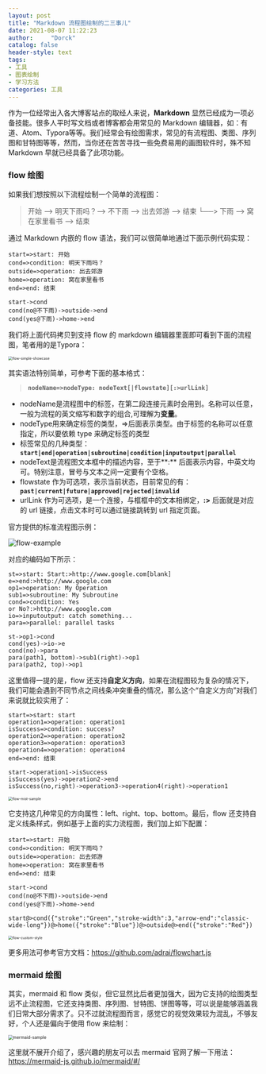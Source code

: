 ```yaml
---
layout: post
title: "Markdown 流程图绘制的二三事儿"
date: 2021-08-07 11:22:23
author:     "Dorck"
catalog: false
header-style: text
tags: 
- 工具
- 图表绘制
- 学习方法
categories: 工具
---
```




作为一位经常出入各大博客站点的取经人来说，**Markdown** 显然已经成为一项必备技能。很多人平时写文档或者博客都会用常见的 Markdown 编辑器，如：有道、Atom、Typora等等。我们经常会有绘图需求，常见的有流程图、类图、序列图和甘特图等等，然而，当你还在苦苦寻找一些免费易用的画图软件时，殊不知 Markdown 早就已经具备了此项功能。

### flow 绘图

如果我们想按照以下流程绘制一个简单的流程图：

> 开始 --> 明天下雨吗？--> 不下雨 --> 出去郊游 --> 结束
> 									└──> 下雨 --> 窝在家里看书 --> 结束

通过 Markdown 内嵌的 flow 语法，我们可以很简单地通过下面示例代码实现：

```F#
start=>start: 开始
cond=>condition: 明天下雨吗？
outside=>operation: 出去郊游
home=>operation: 窝在家里看书
end=>end: 结束

start->cond
cond(no@不下雨)->outside->end
cond(yes@下雨)->home->end
```

我们将上面代码拷贝到支持 flow 的 markdown 编辑器里面即可看到下面的流程图，笔者用的是Typora：

<img src="/img/in-post/post-tools/flow-simple-showcase.png" alt="flow-simple-showcase" style="zoom:50%;" />

其实语法特别简单，可参考下面的基本格式：

> **`nodeName=>nodeType: nodeText[|flowstate][:>urlLink]`**



- nodeName是流程图中的标签，在第二段连接元素时会用到。名称可以任意，一般为流程的英文缩写和数字的组合,可理解为**变量**。
- nodeType用来确定标签的类型，=>后面表示类型。由于标签的名称可以任意指定，所以要依赖 type 来确定标签的类型
- 标签常见的几种类型：**`start|end|operation|subroutine|condition|inputoutput|parallel`**
- nodeText是流程图文本框中的描述内容，至于**:** 后面表示内容，中英文均可。特别注意，冒号与文本之间一定要有个空格。
- flowstate 作为可选项，表示当前状态，目前常见的有：**`past|current|future|approved|rejected|invalid`**
- urlLink 作为可选项，是一个连接，与框框中的文本相绑定，**:>** 后面就是对应的 url 链接，点击文本时可以通过链接跳转到 url 指定页面。

官方提供的标准流程图示例：

![flow-example](/img/in-post/post-tools/flow-example.svg)



对应的编码如下所示：

```F#
st=>start: Start:>http://www.google.com[blank]
e=>end:>http://www.google.com
op1=>operation: My Operation
sub1=>subroutine: My Subroutine
cond=>condition: Yes
or No?:>http://www.google.com
io=>inputoutput: catch something...
para=>parallel: parallel tasks

st->op1->cond
cond(yes)->io->e
cond(no)->para
para(path1, bottom)->sub1(right)->op1
para(path2, top)->op1
```

这里值得一提的是，flow 还支持**自定义方向**，如果在流程图较为复杂的情况下，我们可能会遇到不同节点之间线条冲突重叠的情况，那么这个“自定义方向”对我们来说就比较实用了：

```F#
start=>start: start
operation1=>operation: operation1
isSuccess=>condition: success?
operation2=>operation: operation2
operation3=>operation: operation3
operation4=>operation: operation4
end=>end: 结束

start->operation1->isSuccess
isSuccess(yes)->operation2->end
isSuccess(no,right)->operation3->operation4(right)->operation1

```

<img src="/img/in-post/post-tools/flow-mist-sample.png" alt="flow-mist-sample" style="zoom:50%;" />

它支持这几种常见的方向属性：left、right、top、bottom。最后，flow 还支持自定义线条样式，例如基于上面的实力流程图，我们加上如下配置：

```F#
start=>start: 开始
cond=>condition: 明天下雨吗？
outside=>operation: 出去郊游
home=>operation: 窝在家里看书
end=>end: 结束

start->cond
cond(no@不下雨)->outside->end
cond(yes@下雨)->home->end

start@>cond({"stroke":"Green","stroke-width":3,"arrow-end":"classic-wide-long"})@>home({"stroke":"Blue"})@>outside@>end({"stroke":"Red"})
```

<img src="/img/in-post/post-tools/flow-custom-style.png" alt="flow-custom-style" style="zoom:50%;" />

更多用法可参考官方文档：<https://github.com/adrai/flowchart.js>

### mermaid 绘图

其实，mermaid 和 flow 类似，但它显然比后者更加强大，因为它支持的绘图类型远不止流程图，它还支持类图、序列图、甘特图、饼图等等，可以说是能够涵盖我们日常大部分需求了。只不过就流程图而言，感觉它的视觉效果较为混乱，不够友好，个人还是偏向于使用 flow 来绘制：

<img src="/img/in-post/post-tools/mermaid-sample.png" alt="mermaid-sample" style="zoom:60%;" />

这里就不展开介绍了，感兴趣的朋友可以去 mermaid 官网了解一下用法：<https://mermaid-js.github.io/mermaid/#/>

